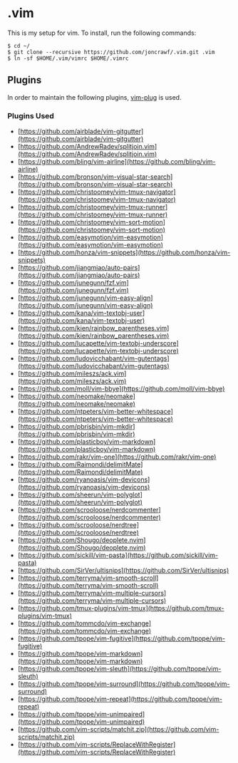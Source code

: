 # .vim
This is my setup for vim. To install, run the following commands:
```
$ cd ~/
$ git clone --recursive https://github.com/joncrawf/.vim.git .vim
$ ln -sf $HOME/.vim/vimrc $HOME/.vimrc
```

## Plugins
In order to maintain the following plugins, [vim-plug](https://github.com/junegunn/vim-plug) is used.

### Plugins Used
- [https://github.com/airblade/vim-gitgutter](https://github.com/airblade/vim-gitgutter)
- [https://github.com/AndrewRadev/splitjoin.vim](https://github.com/AndrewRadev/splitjoin.vim)
- [https://github.com/bling/vim-airline](https://github.com/bling/vim-airline)
- [https://github.com/bronson/vim-visual-star-search](https://github.com/bronson/vim-visual-star-search)
- [https://github.com/christoomey/vim-tmux-navigator](https://github.com/christoomey/vim-tmux-navigator)
- [https://github.com/christoomey/vim-tmux-runner](https://github.com/christoomey/vim-tmux-runner)
- [https://github.com/christoomey/vim-sort-motion](https://github.com/christoomey/vim-sort-motion)
- [https://github.com/easymotion/vim-easymotion](https://github.com/easymotion/vim-easymotion)
- [https://github.com/honza/vim-snippets](https://github.com/honza/vim-snippets)
- [https://github.com/jiangmiao/auto-pairs](https://github.com/jiangmiao/auto-pairs)
- [https://github.com/junegunn/fzf.vim](https://github.com/junegunn/fzf.vim)
- [https://github.com/junegunn/vim-easy-align](https://github.com/junegunn/vim-easy-align)
- [https://github.com/kana/vim-textobj-user](https://github.com/kana/vim-textobj-user)
- [https://github.com/kien/rainbow_parentheses.vim](https://github.com/kien/rainbow_parentheses.vim)
- [https://github.com/lucapette/vim-textobj-underscore](https://github.com/lucapette/vim-textobj-underscore)
- [https://github.com/ludovicchabant/vim-gutentags](https://github.com/ludovicchabant/vim-gutentags)
- [https://github.com/mileszs/ack.vim](https://github.com/mileszs/ack.vim)
- [https://github.com/moll/vim-bbye](https://github.com/moll/vim-bbye)
- [https://github.com/neomake/neomake](https://github.com/neomake/neomake)
- [https://github.com/ntpeters/vim-better-whitespace](https://github.com/ntpeters/vim-better-whitespace)
- [https://github.com/pbrisbin/vim-mkdir](https://github.com/pbrisbin/vim-mkdir)
- [https://github.com/plasticboy/vim-markdown](https://github.com/plasticboy/vim-markdown)
- [https://github.com/rakr/vim-one](https://github.com/rakr/vim-one)
- [https://github.com/Raimondi/delimitMate](https://github.com/Raimondi/delimitMate)
- [https://github.com/ryanoasis/vim-devicons](https://github.com/ryanoasis/vim-devicons)
- [https://github.com/sheerun/vim-polyglot](https://github.com/sheerun/vim-polyglot)
- [https://github.com/scrooloose/nerdcommenter](https://github.com/scrooloose/nerdcommenter)
- [https://github.com/scrooloose/nerdtree](https://github.com/scrooloose/nerdtree)
- [https://github.com/Shougo/deoplete.nvim](https://github.com/Shougo/deoplete.nvim)
- [https://github.com/sickill/vim-pasta](https://github.com/sickill/vim-pasta)
- [https://github.com/SirVer/ultisnips](https://github.com/SirVer/ultisnips)
- [https://github.com/terryma/vim-smooth-scroll](https://github.com/terryma/vim-smooth-scroll)
- [https://github.com/terryma/vim-multiple-cursors](https://github.com/terryma/vim-multiple-cursors)
- [https://github.com/tmux-plugins/vim-tmux](https://github.com/tmux-plugins/vim-tmux)
- [https://github.com/tommcdo/vim-exchange](https://github.com/tommcdo/vim-exchange)
- [https://github.com/tpope/vim-fugitive](https://github.com/tpope/vim-fugitive)
- [https://github.com/tpope/vim-markdown](https://github.com/tpope/vim-markdown)
- [https://github.com/tpope/vim-sleuth](https://github.com/tpope/vim-sleuth)
- [https://github.com/tpope/vim-surround](https://github.com/tpope/vim-surround)
- [https://github.com/tpope/vim-repeat](https://github.com/tpope/vim-repeat)
- [https://github.com/tpope/vim-unimpaired](https://github.com/tpope/vim-unimpaired)
- [https://github.com/vim-scripts/matchit.zip](https://github.com/vim-scripts/matchit.zip)
- [https://github.com/vim-scripts/ReplaceWithRegister](https://github.com/vim-scripts/ReplaceWithRegister)
